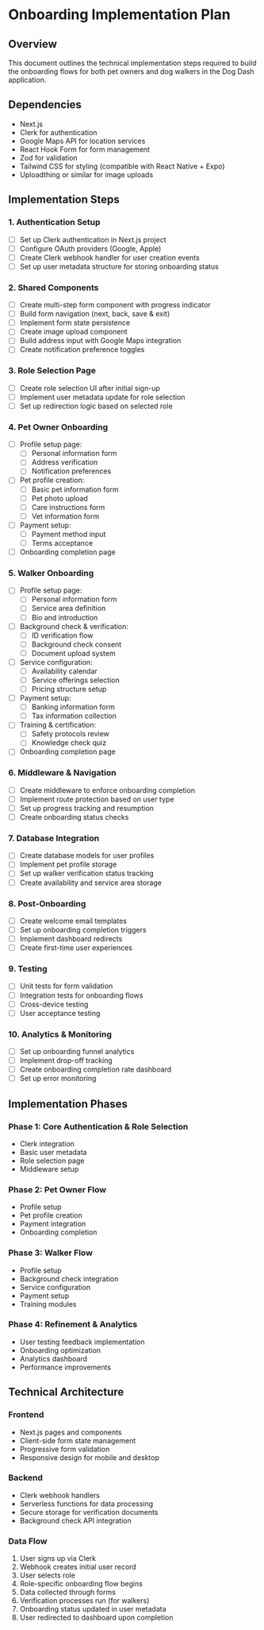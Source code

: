 # Onboarding Implementation Plan

## Overview
This document outlines the technical implementation steps required to build the onboarding flows for both pet owners and dog walkers in the Dog Dash application.

## Dependencies
- Next.js
- Clerk for authentication
- Google Maps API for location services
- React Hook Form for form management
- Zod for validation
- Tailwind CSS for styling (compatible with React Native + Expo)
- Uploadthing or similar for image uploads

## Implementation Steps

### 1. Authentication Setup
- [ ] Set up Clerk authentication in Next.js project
- [ ] Configure OAuth providers (Google, Apple)
- [ ] Create Clerk webhook handler for user creation events
- [ ] Set up user metadata structure for storing onboarding status

### 2. Shared Components
- [ ] Create multi-step form component with progress indicator
- [ ] Build form navigation (next, back, save & exit)
- [ ] Implement form state persistence
- [ ] Create image upload component
- [ ] Build address input with Google Maps integration
- [ ] Create notification preference toggles

### 3. Role Selection Page
- [ ] Create role selection UI after initial sign-up
- [ ] Implement user metadata update for role selection
- [ ] Set up redirection logic based on selected role

### 4. Pet Owner Onboarding
- [ ] Profile setup page:
  - [ ] Personal information form
  - [ ] Address verification
  - [ ] Notification preferences
- [ ] Pet profile creation:
  - [ ] Basic pet information form
  - [ ] Pet photo upload
  - [ ] Care instructions form
  - [ ] Vet information form
- [ ] Payment setup:
  - [ ] Payment method input
  - [ ] Terms acceptance
- [ ] Onboarding completion page

### 5. Walker Onboarding
- [ ] Profile setup page:
  - [ ] Personal information form
  - [ ] Service area definition
  - [ ] Bio and introduction
- [ ] Background check & verification:
  - [ ] ID verification flow
  - [ ] Background check consent
  - [ ] Document upload system
- [ ] Service configuration:
  - [ ] Availability calendar
  - [ ] Service offerings selection
  - [ ] Pricing structure setup
- [ ] Payment setup:
  - [ ] Banking information form
  - [ ] Tax information collection
- [ ] Training & certification:
  - [ ] Safety protocols review
  - [ ] Knowledge check quiz
- [ ] Onboarding completion page

### 6. Middleware & Navigation
- [ ] Create middleware to enforce onboarding completion
- [ ] Implement route protection based on user type
- [ ] Set up progress tracking and resumption
- [ ] Create onboarding status checks

### 7. Database Integration
- [ ] Create database models for user profiles
- [ ] Implement pet profile storage
- [ ] Set up walker verification status tracking
- [ ] Create availability and service area storage

### 8. Post-Onboarding
- [ ] Create welcome email templates
- [ ] Set up onboarding completion triggers
- [ ] Implement dashboard redirects
- [ ] Create first-time user experiences

### 9. Testing
- [ ] Unit tests for form validation
- [ ] Integration tests for onboarding flows
- [ ] Cross-device testing
- [ ] User acceptance testing

### 10. Analytics & Monitoring
- [ ] Set up onboarding funnel analytics
- [ ] Implement drop-off tracking
- [ ] Create onboarding completion rate dashboard
- [ ] Set up error monitoring

## Implementation Phases

### Phase 1: Core Authentication & Role Selection
- Clerk integration
- Basic user metadata
- Role selection page
- Middleware setup

### Phase 2: Pet Owner Flow
- Profile setup
- Pet profile creation
- Payment integration
- Onboarding completion

### Phase 3: Walker Flow
- Profile setup
- Background check integration
- Service configuration
- Payment setup
- Training modules

### Phase 4: Refinement & Analytics
- User testing feedback implementation
- Onboarding optimization
- Analytics dashboard
- Performance improvements

## Technical Architecture

### Frontend
- Next.js pages and components
- Client-side form state management
- Progressive form validation
- Responsive design for mobile and desktop

### Backend
- Clerk webhook handlers
- Serverless functions for data processing
- Secure storage for verification documents
- Background check API integration

### Data Flow
1. User signs up via Clerk
2. Webhook creates initial user record
3. User selects role
4. Role-specific onboarding flow begins
5. Data collected through forms
6. Verification processes run (for walkers)
7. Onboarding status updated in user metadata
8. User redirected to dashboard upon completion
